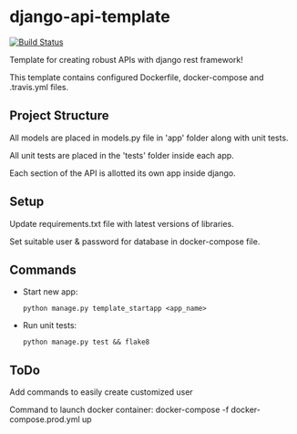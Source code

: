 # django-api-template
[![Build Status](https://travis-ci.com/Diaga/django-api-template.svg?branch=master)](https://travis-ci.com/Diaga/django-api-template)

Template for creating robust APIs with django rest framework!

This template contains configured Dockerfile, docker-compose and .travis.yml files.

## Project Structure
All models are placed in models.py file in 'app' folder along with unit tests.

All unit tests are placed in the 'tests' folder inside each app.

Each section of the API is allotted its own app inside django.

## Setup
Update requirements.txt file with latest versions of libraries.

Set suitable user & password for database in docker-compose file.

## Commands
* Start new app:
    ```shell script
    python manage.py template_startapp <app_name>
    ```
* Run unit tests:
    ```shell script
    python manage.py test && flake8
    ```

## ToDo
Add commands to easily create customized user

Command to launch docker container:
docker-compose -f docker-compose.prod.yml up
